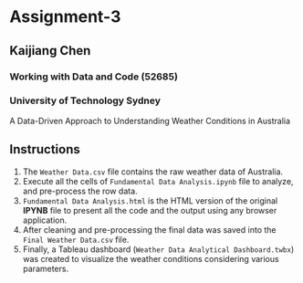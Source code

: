 # Assignment-3

## Kaijiang Chen

### Working with Data and Code (52685)

### University of Technology Sydney

A Data-Driven Approach to Understanding Weather Conditions in Australia

## Instructions

1. The `Weather Data.csv` file contains the raw weather data of Australia.
2. Execute all the cells of `Fundamental Data Analysis.ipynb` file to analyze, and pre-process the row data.
3. `Fundamental Data Analysis.html` is the HTML version of the original **IPYNB** file to present all the code and the output using any browser application.
4. After cleaning and pre-processing the final data was saved into the `Final Weather Data.csv` file.
5. Finally, a Tableau dashboard (`Weather Data Analytical Dashboard.twbx`) was created to visualize the weather conditions considering various parameters.
